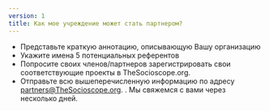 ```yaml
---
version: 1
title: Как мое учреждение может стать партнером?
---
```


- Представьте краткую аннотацию, описывающую Вашу организацию
- Укажите имена 5 потенциальных референтов
- Попросите своих членов/партнеров зарегистрировать свои соответствующие проекты в TheSocioscope.org.
- Отправьте всю вышеперечисленную информацию по адресу <partners@TheSocioscope.org>. . Мы свяжемся с вами через несколько дней.
